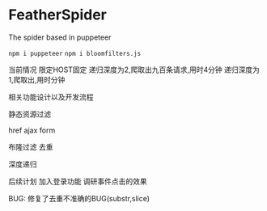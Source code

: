 # FeatherSpider
The spider based in puppeteer

`npm i puppeteer`
`npm i bloomfilters.js`

当前情况
    限定HOST固定
    递归深度为2,爬取出九百条请求,用时4分钟
    递归深度为1,爬取出,用时分钟

    

相关功能设计以及开发流程

静态资源过滤

href
ajax
form

布隆过滤 去重

深度递归

后续计划
    加入登录功能
    调研事件点击的效果

BUG:
    修复了去重不准确的BUG(substr,slice)